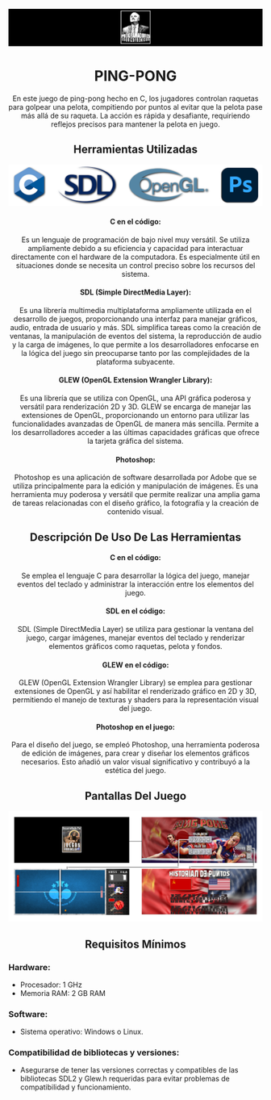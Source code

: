 <p align="center">
  <img src="IndumentariaReadme/Cabecero_Readme.png" alt="No se encontró el logo en el readme">
</p>

<div>
  <h1 align="center">PING-PONG</h1>
  <p align="center">
    En este juego de ping-pong hecho en C, los jugadores controlan raquetas para golpear una pelota, compitiendo por puntos al evitar que la pelota pase más allá de su 
    raqueta. La acción es rápida y desafiante, requiriendo reflejos precisos para mantener la pelota en juego.
  </p>
</div>

<div>
   <h2 align="center">Herramientas Utilizadas</h2>
   <img src="IndumentariaReadme/Herramientas_Utilizadas.png" alt="No se encontró la imagen de herramientas">
   <h4 align="center">C en el código:</h4>
   <p align="center">
     Es un lenguaje de programación de bajo nivel muy versátil. Se utiliza ampliamente debido a su eficiencia y capacidad para interactuar 
     directamente con el hardware de la computadora. Es especialmente útil en situaciones donde se necesita un control preciso sobre los recursos del sistema.
   </p>
   <h4 align="center">SDL (Simple DirectMedia Layer):</h4>
   <p align="center">
     Es una librería multimedia multiplataforma ampliamente utilizada en el desarrollo de juegos, proporcionando una interfaz para manejar 
     gráficos, audio, entrada de usuario y más. SDL simplifica tareas como la creación de ventanas, la manipulación de eventos del sistema, la reproducción de audio y la carga 
     de imágenes, lo que permite a los desarrolladores enfocarse en la lógica del juego sin preocuparse tanto por las complejidades de la plataforma subyacente.
   </p>
   <h4 align="center">GLEW (OpenGL Extension Wrangler Library):</h4>
   <p align="center">
     Es una librería que se utiliza con OpenGL, una API gráfica poderosa y versátil para renderización 2D y 3D. GLEW se encarga de 
     manejar las extensiones de OpenGL, proporcionando un entorno para utilizar las funcionalidades avanzadas de OpenGL de manera más sencilla. Permite a los desarrolladores 
     acceder a las últimas capacidades gráficas que ofrece la tarjeta gráfica del sistema.
   </p>
  <h4 align="center">Photoshop:</h4>
   <p align="center">
     Photoshop es una aplicación de software desarrollada por Adobe que se utiliza principalmente para la edición y manipulación de imágenes. Es una herramienta muy poderosa y 
     versátil que permite realizar una amplia gama de tareas relacionadas con el diseño gráfico, la fotografía y la creación de contenido visual.
   </p>
</div>

<div align="center">
  <h2 align="center">Descripción De Uso De Las Herramientas</h2>
   <h4 align="center">C en el código:</h4>
   <p align="center">
     Se emplea el lenguaje C para desarrollar la lógica del juego, manejar eventos del teclado y administrar la interacción entre los elementos del juego.
   </p>
   <h4 align="center">SDL en el código:</h4>
   <p align="center">
     SDL (Simple DirectMedia Layer) se utiliza para gestionar la ventana del juego, cargar imágenes, manejar eventos del teclado y renderizar elementos gráficos como raquetas, 
     pelota y fondos.
   </p>
   <h4 align="center">GLEW en el código:</h4>
   <p align="center">
     GLEW (OpenGL Extension Wrangler Library) se emplea para gestionar extensiones de OpenGL y así habilitar el renderizado gráfico en 2D y 3D, permitiendo el manejo de 
     texturas y shaders para la representación visual del juego.
   </p>
  <h4 align="center">Photoshop en el juego:</h4>
   <p align="center">
     Para el diseño del juego, se empleó Photoshop, una herramienta poderosa de edición de imágenes, para crear y diseñar los elementos gráficos necesarios. Esto añadió un 
     valor visual significativo y contribuyó a la estética del juego.
   </p>
</div>

<div>
  <h2 align="center">Pantallas Del Juego</h2>
  <img src="IndumentariaReadme/Pantallas_Juego.png" alt="No se encontró las pantallas del juego">
</div>

<div>
  <h2 align="center">Requisitos Mínimos</h2>
  
  ### Hardware:
- Procesador: 1 GHz
- Memoria RAM: 2 GB RAM

### Software:
- Sistema operativo: Windows o Linux.

### Compatibilidad de bibliotecas y versiones:
- Asegurarse de tener las versiones correctas y compatibles de las bibliotecas SDL2 y Glew.h requeridas para evitar problemas de compatibilidad y funcionamiento.

</div>

